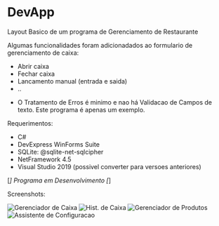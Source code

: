 # DevApp
Layout Basico de um programa de Gerenciamento de Restaurante

Algumas funcionalidades foram adicionadados ao formulario de gerenciamento de caixa:

- Abrir caixa
- Fechar caixa
- Lancamento manual (entrada e saida)
- ..

* O Tratamento de Erros é minimo e nao há Validacao de Campos de texto. Este programa é apenas um exemplo.

Requerimentos:

- C#
- DevExpress WinForms Suite
- SQLite: @sqlite-net-sqlcipher
- NetFramework 4.5
- Visual Studio 2019 (possivel converter para versoes anteriores)

[*] Programa em Desenvolvimento [*]

Screenshots:

![Gerenciador de Caixa](https://i.ibb.co/xhgzrHt/Screenshot-1.png)
![Hist. de Caixa](https://i.ibb.co/8sCk8Jm/Screenshot-2.png)
![Gerenciador de Produtos](https://i.ibb.co/LpxftRq/Screenshot-3.png)
![Assistente de Configuracao](https://i.ibb.co/FYR43S3/Screenshot-4.png)
